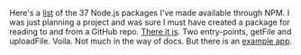 Here's a <a href="https://www.npmjs.com/settings/davewiner/packages">list</a> of the 37 Node.js packages I've made available through NPM. I was just planning a project and was sure I must have created a package for reading to and from a GitHub repo. <a href="https://www.npmjs.com/package/davegithub">There it is</a>. Two entry-points, getFile and uploadFile. Voila. Not much in the way of docs. But there is an <a href="https://github.com/scripting/github/tree/master/example">example app</a>.

